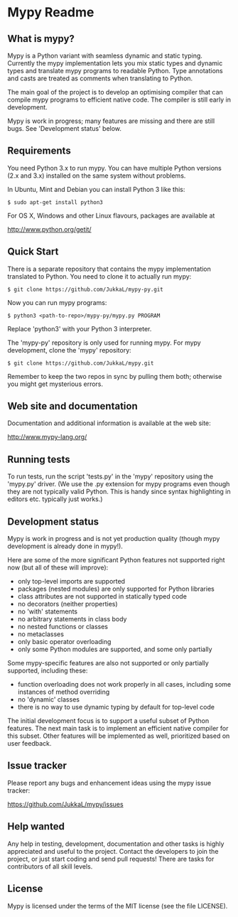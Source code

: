 Mypy Readme
===========


What is mypy?
-------------

Mypy is a Python variant with seamless dynamic and static typing.
Currently the mypy implementation lets you mix static types and
dynamic types and translate mypy programs to readable Python.  Type
annotations and casts are treated as comments when translating to
Python.

The main goal of the project is to develop an optimising compiler that
can compile mypy programs to efficient native code.  The compiler is
still early in development.

Mypy is work in progress; many features are missing and there are
still bugs.  See 'Development status' below.


Requirements
------------

You need Python 3.x to run mypy.  You can have multiple Python
versions (2.x and 3.x) installed on the same system without problems.

In Ubuntu, Mint and Debian you can install Python 3 like this:

    $ sudo apt-get install python3

For OS X, Windows and other Linux flavours, packages are available at

  http://www.python.org/getit/


Quick Start
-----------
  
There is a separate repository that contains the mypy implementation
translated to Python.  You need to clone it to actually run mypy:

    $ git clone https://github.com/JukkaL/mypy-py.git

Now you can run mypy programs:

    $ python3 <path-to-repo>/mypy-py/mypy.py PROGRAM

Replace 'python3' with your Python 3 interpreter.

The 'mypy-py' repository is only used for running mypy.  For mypy
development, clone the 'mypy' repository:

    $ git clone https://github.com/JukkaL/mypy.git

Remember to keep the two repos in sync by pulling them both; otherwise
you might get mysterious errors.


Web site and documentation
--------------------------

Documentation and additional information is available at the web site:

  http://www.mypy-lang.org/


Running tests
-------------

To run tests, run the script 'tests.py' in the 'mypy' repository using
the 'mypy.py' driver.  (We use the .py extension for mypy programs
even though they are not typically valid Python.  This is handy since
syntax highlighting in editors etc. typically just works.)


Development status
------------------

Mypy is work in progress and is not yet production quality (though
mypy development is already done in mypy!).

Here are some of the more significant Python features not supported
right now (but all of these will improve):

 - only top-level imports are supported
 - packages (nested modules) are only supported for Python libraries
 - class attributes are not supported in statically typed code
 - no decorators (neither properties)
 - no 'with' statements
 - no arbitrary statements in class body
 - no nested functions or classes
 - no metaclasses
 - only basic operator overloading
 - only some Python modules are supported, and some only partially

Some mypy-specific features are also not supported or only partially
supported, including these:

 - function overloading does not work properly in all cases, including
   some instances of method overriding
 - no 'dynamic' classes
 - there is no way to use dynamic typing by default for top-level code

The initial development focus is to support a useful subset of Python
features.  The next main task is to implement an efficient native
compiler for this subset.  Other features will be implemented as well,
prioritized based on user feedback.


Issue tracker
-------------

Please report any bugs and enhancement ideas using the mypy issue
tracker:

  https://github.com/JukkaL/mypy/issues


Help wanted
-----------

Any help in testing, development, documentation and other tasks is
highly appreciated and useful to the project.  Contact the developers
to join the project, or just start coding and send pull requests!
There are tasks for contributors of all skill levels.


License
-------

Mypy is licensed under the terms of the MIT license (see the file
LICENSE).
